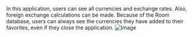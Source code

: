 In this application, users can see all currencies and exchange rates. Also, foreign exchange calculations can be made. Because of the Room database, users can always see the currencies they have added to their favorites, even if they close the application.
![Image](https://github.com/user-attachments/assets/e26f4f6b-1d0b-40c4-b4c9-d1f3eaf58eec)
